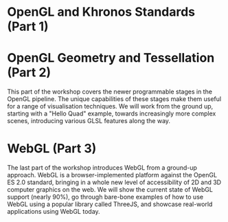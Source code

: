 # OpenGL and Khronos Standards (Part 1)


# OpenGL Geometry and Tessellation (Part 2)

This part of the workshop covers the newer programmable stages in the OpenGL pipeline. The unique capabilities of these stages make them useful for a range of visualisation techniques. We will work from the ground up, starting with a "Hello Quad" example, towards increasingly more complex scenes, introducing various GLSL features along the way.

# WebGL (Part 3)

The last part of the workshop introduces WebGL from a ground-up approach. WebGL is a browser-implemented platform against the OpenGL ES 2.0 standard, bringing in a whole new level of accessibility of 2D and 3D computer graphics on the web. We will show the current state of WebGL support (nearly 90%), go through bare-bone examples of how to use WebGL using a popular library called ThreeJS, and showcase real-world applications using WebGL today.
